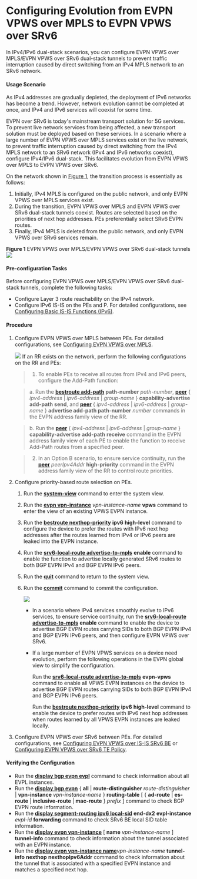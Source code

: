 Configuring Evolution from EVPN VPWS over MPLS to EVPN VPWS over SRv6
=====================================================================

In IPv4/IPv6 dual-stack scenarios, you can configure EVPN VPWS over MPLS/EVPN VPWS over SRv6 dual-stack tunnels to prevent traffic interruption caused by direct switching from an IPv4 MPLS network to an SRv6 network.

#### Usage Scenario

As IPv4 addresses are gradually depleted, the deployment of IPv6 networks has become a trend. However, network evolution cannot be completed at once, and IPv4 and IPv6 services will coexist for some time.

EVPN over SRv6 is today's mainstream transport solution for 5G services. To prevent live network services from being affected, a new transport solution must be deployed based on these services. In a scenario where a large number of EVPN VPWS over MPLS services exist on the live network, to prevent traffic interruption caused by direct switching from the IPv4 MPLS network to an SRv6 network (IPv4 and IPv6 networks coexist), configure IPv4/IPv6 dual-stack. This facilitates evolution from EVPN VPWS over MPLS to EVPN VPWS over SRv6.

On the network shown in [Figure 1](#EN-US_TASK_0000001751904445__en-us_task_0000001150003980_fig79406277579), the transition process is essentially as follows:

1. Initially, IPv4 MPLS is configured on the public network, and only EVPN VPWS over MPLS services exist.
2. During the transition, EVPN VPWS over MPLS and EVPN VPWS over SRv6 dual-stack tunnels coexist. Routes are selected based on the priorities of next hop addresses. PEs preferentially select SRv6 EVPN routes.
3. Finally, IPv4 MPLS is deleted from the public network, and only EVPN VPWS over SRv6 services remain.

**Figure 1** EVPN VPWS over MPLS/EVPN VPWS over SRv6 dual-stack tunnels  
![](figure/en-us_image_0000001232368545.png)

#### Pre-configuration Tasks

Before configuring EVPN VPWS over MPLS/EVPN VPWS over SRv6 dual-stack tunnels, complete the following tasks:

* Configure Layer 3 route reachability on the IPv4 network.
* Configure IPv6 IS-IS on the PEs and P. For detailed configurations, see [Configuring Basic IS-IS Functions (IPv6)](dc_vrp_isis_cfg_1023.html).

#### Procedure

1. Configure EVPN VPWS over MPLS between PEs. For detailed configurations, see [Configuring EVPN VPWS over MPLS](dc_vrp_evpn_cfg_0020.html).
   
   ![](../../../../public_sys-resources/note_3.0-en-us.png) If an RR exists on the network, perform the following configurations on the RR and PEs:
   > 1. To enable PEs to receive all routes from IPv4 and IPv6 peers, configure the Add-Path function:
   
   > a. Run the [**bestroute add-path**](cmdqueryname=bestroute+add-path) **path-number** *path-number*, [**peer**](cmdqueryname=peer) { *ipv4-address* | *ipv6-address* | *group-name* } **capability-advertise** **add-path** **send**, and [**peer**](cmdqueryname=peer) { *ipv4-address* | *ipv6-address* | *group-name* } **advertise add-path path-number** *number* commands in the EVPN address family view of the RR.
   
   > b. Run the [**peer**](cmdqueryname=peer) { *ipv4-address* | *ipv6-address* | *group-name* } **capability-advertise** **add-path** **receive** command in the EVPN address family view of each PE to enable the function to receive Add-Path routes from a specified peer.
   
   > 2. In an Option B scenario, to ensure service continuity, run the [**peer**](cmdqueryname=peer) *peerIpv4Addr* **high-priority** command in the EVPN address family view of the RR to control route priorities.
2. Configure priority-based route selection on PEs.
   
   
   1. Run the [**system-view**](cmdqueryname=system-view) command to enter the system view.
   2. Run the [**evpn vpn-instance**](cmdqueryname=evpn+vpn-instance) *vpn-instance-name* **vpws** command to enter the view of an existing VPWS EVPN instance.
   3. Run the [**bestroute nexthop-priority**](cmdqueryname=bestroute+nexthop-priority) **ipv6** **high-level** command to configure the device to prefer the routes with IPv6 next hop addresses after the routes learned from IPv4 or IPv6 peers are leaked into the EVPN instance.
   4. Run the [**srv6-local-route advertise-to-mpls**](cmdqueryname=srv6-local-route+advertise-to-mpls) **enable** command to enable the function to advertise locally generated SRv6 routes to both BGP EVPN IPv4 and BGP EVPN IPv6 peers.
   5. Run the [**quit**](cmdqueryname=quit) command to return to the system view.
   6. Run the [**commit**](cmdqueryname=commit) command to commit the configuration.
      
      ![](../../../../public_sys-resources/note_3.0-en-us.png) 
      * In a scenario where IPv4 services smoothly evolve to IPv6 services, to ensure service continuity, run the [**srv6-local-route advertise-to-mpls**](cmdqueryname=srv6-local-route+advertise-to-mpls) **enable** command to enable the device to advertise BGP EVPN routes carrying SIDs to both BGP EVPN IPv4 and BGP EVPN IPv6 peers, and then configure EVPN VPWS over SRv6.
      * If a large number of EVPN VPWS services on a device need evolution, perform the following operations in the EVPN global view to simplify the configuration.
        
        Run the [**srv6-local-route advertise-to-mpls**](cmdqueryname=srv6-local-route+advertise-to-mpls) **evpn-vpws** command to enable all VPWS EVPN instances on the device to advertise BGP EVPN routes carrying SIDs to both BGP EVPN IPv4 and BGP EVPN IPv6 peers.
        
        Run the [**bestroute nexthop-priority**](cmdqueryname=bestroute+nexthop-priority) **ipv6** **high-level** command to enable the device to prefer routes with IPv6 next hop addresses when routes learned by all VPWS EVPN instances are leaked locally.
3. Configure EVPN VPWS over SRv6 between PEs. For detailed configurations, see [Configuring EVPN VPWS over IS-IS SRv6 BE](dc_vrp_srv6_cfg_all_0021_copy.html#EN-US_TASK_0297800921) or [Configuring EVPN VPWS over SRv6 TE Policy](dc_vrp_cfg_evpn-vpws_over_srv6-te_policy_copy.html#EN-US_TASK_0297800922).

#### Verifying the Configuration

* Run the [**display bgp evpn evpl**](cmdqueryname=display+bgp+evpn+evpl) command to check information about all EVPL instances.
* Run the [**display bgp evpn**](cmdqueryname=display+bgp+evpn) { **all** | **route-distinguisher** *route-distinguisher* | **vpn-instance** *vpn-instance-name* } **routing-table** [ { **ad-route** | **es-route** | **inclusive-route** | **mac-route** } *prefix* ] command to check BGP EVPN route information.
* Run the [**display segment-routing ipv6 local-sid**](cmdqueryname=display+segment-routing+ipv6+local-sid) **end-dx2** **evpl-instance** *evpl-id* **forwarding** command to check SRv6 BE local SID table information.
* Run the [**display evpn vpn-instance**](cmdqueryname=display+evpn+vpn-instance) [ **name** *vpn-instance-name* ] **tunnel-info** command to check information about the tunnel associated with an EVPN instance.
* Run the [**display evpn vpn-instance name**](cmdqueryname=display+evpn+vpn-instance+name)*vpn-instance-name* **tunnel-info** **nexthop** **nexthopIpv6Addr** command to check information about the tunnel that is associated with a specified EVPN instance and matches a specified next hop.